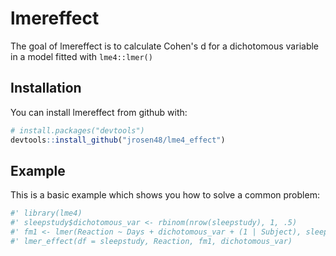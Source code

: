 
<!-- README.md is generated from README.Rmd. Please edit that file -->
lmereffect
==========

The goal of lmereffect is to calculate Cohen's d for a dichotomous variable in a model fitted with `lme4::lmer()`

Installation
------------

You can install lmereffect from github with:

``` r
# install.packages("devtools")
devtools::install_github("jrosen48/lme4_effect")
```

Example
-------

This is a basic example which shows you how to solve a common problem:

``` r
#' library(lme4)
#' sleepstudy$dichotomous_var <- rbinom(nrow(sleepstudy), 1, .5)
#' fm1 <- lmer(Reaction ~ Days + dichotomous_var + (1 | Subject), sleepstudy)
#' lmer_effect(df = sleepstudy, Reaction, fm1, dichotomous_var)
```
